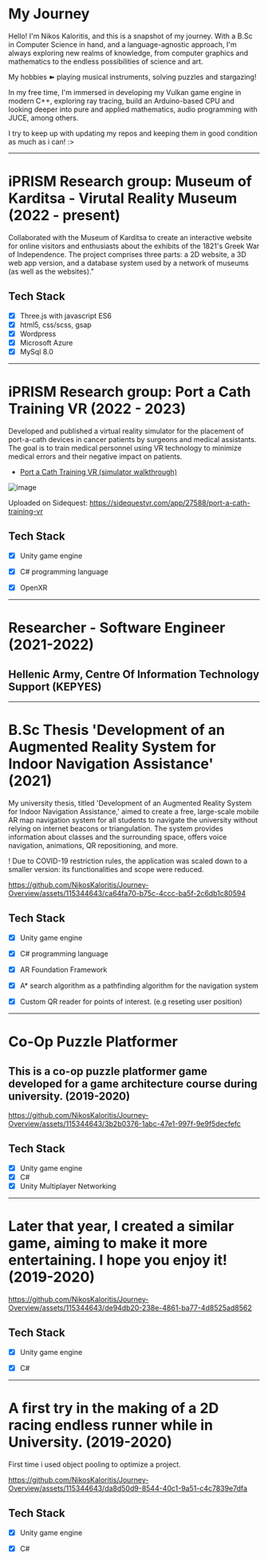 # My Journey 

Hello! I'm Nikos Kaloritis, and this is a snapshot of my journey.
With a B.Sc in Computer Science in hand, and a language-agnostic approach, 
I'm always exploring new realms of knowledge, from computer graphics and mathematics 
to the endless possibilities of science and art. 

My hobbies ➽ playing musical instruments, solving puzzles and stargazing!

In my free time, I'm immersed in developing my Vulkan game engine in modern C++, 
exploring ray tracing, build an Arduino-based CPU and looking deeper into pure and applied mathematics,
audio programming with JUCE, among others.

I try to keep up with updating my repos and keeping them in good condition as much as i can! :>

-----

# iPRISM Research group: Museum of Karditsa - Virutal Reality Museum  (2022 - present)

Collaborated with the Museum of Karditsa to create an interactive website 
for online visitors and enthusiasts about the exhibits of the 1821's Greek War of Independence. 
The project comprises three parts: a 2D website, a 3D web app version, 
and a database system used by a network of museums (as well as the websites)."


## Tech Stack
- [x] Three.js with javascript ES6
- [x] html5, css/scss, gsap
- [x] Wordpress
- [x] Microsoft Azure
- [x] MySql 8.0

-----

# iPRISM Research group: Port a Cath Training VR (2022 - 2023)

Developed and published a virtual reality simulator for the placement of port-a-cath devices 
in cancer patients by surgeons and medical assistants. The goal is to train medical personnel 
using VR technology to minimize medical errors and their negative impact on patients.


- [Port a Cath Training VR (simulator walkthrough)](https://www.youtube.com/watch?v=64ogkiELXiw)

![image](https://github.com/NikosKaloritis/Journey-Overview/assets/115344643/16dd105f-5507-40ee-8f5a-55726bc58f7a)

Uploaded on Sidequest:
https://sidequestvr.com/app/27588/port-a-cath-training-vr

## Tech Stack
- [x] Unity game engine
- [x] C# programming language
- [x] OpenXR



-----

# Researcher - Software Engineer (2021-2022)
## Hellenic Army, Centre Of Information Technology Support (KEPYES)

-----

# B.Sc Thesis 'Development of an Augmented Reality System for Indoor Navigation Assistance' (2021)

My university thesis, titled 'Development of an Augmented Reality System for Indoor Navigation Assistance,' 
aimed to create a free, large-scale mobile AR map navigation system for all students to navigate 
the university without relying on internet beacons or triangulation. The system provides information 
about classes and the surrounding space, offers voice navigation, animations, QR repositioning, and more.


! Due to COVID-19 restriction rules, the application was scaled down to a smaller version: its functionalities and scope were reduced.

https://github.com/NikosKaloritis/Journey-Overview/assets/115344643/ca64fa70-b75c-4ccc-ba5f-2c6db1c80594

## Tech Stack
- [x] Unity game engine
- [x] C# programming language
- [x] AR Foundation Framework
- [x] A* search algorithm as a pathfinding algorithm for the navigation system
- [x] Custom QR reader for points of interest. (e.g reseting user position)


-----

# Co-Op Puzzle Platformer
## This is a co-op puzzle platformer game developed for a game architecture course during university. (2019-2020)

https://github.com/NikosKaloritis/Journey-Overview/assets/115344643/3b2b0376-1abc-47e1-997f-9e9f5decfefc

## Tech Stack
- [x] Unity game engine
- [x] C#
- [x] Unity Multiplayer Networking

-----

# Later that year, I created a similar game, aiming to make it more entertaining. I hope you enjoy it! (2019-2020)

https://github.com/NikosKaloritis/Journey-Overview/assets/115344643/de94db20-238e-4861-ba77-4d8525ad8562

## Tech Stack
- [x] Unity game engine
- [x] C#


-----

# A first try in the making of a 2D racing endless runner while in University. (2019-2020)
First time i used object pooling to optimize a project.

https://github.com/NikosKaloritis/Journey-Overview/assets/115344643/da8d50d9-8544-40c1-9a51-c4c7839e7dfa

## Tech Stack
- [x] Unity game engine
- [x] C#

